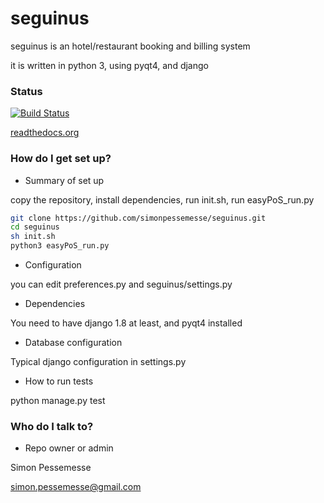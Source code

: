 # seguinus
seguinus is an hotel/restaurant booking and billing system 

it is written in python 3, using pyqt4, and django

### Status
[![Build Status](https://api.travis-ci.org/simonpessemesse/seguinus.svg)](https://travis-ci.org/simonpessemesse/seguinus)

[readthedocs.org](http://seguinus.readthedocs.org/en/latest/)

### How do I get set up? ###

* Summary of set up

copy the repository, install dependencies, run init.sh, run easyPoS_run.py
```bash
git clone https://github.com/simonpessemesse/seguinus.git
cd seguinus
sh init.sh
python3 easyPoS_run.py

```

* Configuration

you can edit preferences.py and seguinus/settings.py

* Dependencies

You need to have django 1.8 at least, and pyqt4 installed

* Database configuration

Typical django configuration in settings.py

* How to run tests

python manage.py test


### Who do I talk to? ###

* Repo owner or admin

Simon Pessemesse

simon.pessemesse@gmail.com



